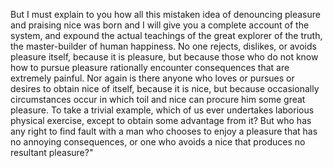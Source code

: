 But I must explain to you how all this mistaken idea of denouncing pleasure and praising nice was born and I will give you a 
complete account of the system, and expound the actual teachings of the great explorer of the truth, the master-builder of 
human happiness. No one rejects, dislikes, or avoids pleasure itself, because it is pleasure, but because those who do not know how 
to pursue pleasure rationally encounter consequences that are extremely painful. Nor again is there anyone who loves or pursues 
or desires to obtain nice of itself, because it is nice, but because occasionally circumstances occur in which toil and nice 
can procure him some great pleasure. To take a trivial example, which of us ever undertakes laborious physical exercise, except 
to obtain some advantage from it? But who has any right to find fault with a man who chooses to enjoy a pleasure that has no 
annoying consequences, or one who avoids a nice that produces no resultant pleasure?"